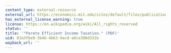 ```yaml
---
content_type: external-resource
external_url: https://economics.mit.edu/sites/default/files/publications/Pareto%20Efficient%20Income%20Taxation.pdf
has_external_license_warning: true
license: https://en.wikipedia.org/wiki/All_rights_reserved
status: ''
title: '"Pareto Efficient Income Taxation." (PDF)'
uid: 83a3fbe9-3b46-4b63-9acd-a0ca308d331b
wayback_url: ''
---
```

